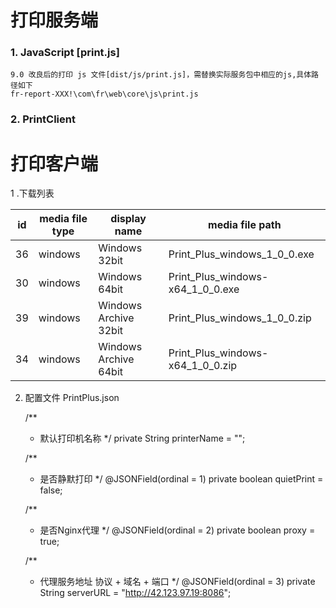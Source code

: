 打印服务端
=========

### 1. JavaScript [print.js]

    9.0 改良后的打印 js 文件[dist/js/print.js]，需替换实际服务包中相应的js,具体路径如下
    fr-report-XXX!\com\fr\web\core\js\print.js
    
### 2. PrintClient

打印客户端
=========
1 .下载列表

| id | media file type | display name | media file path |
|---|---|---|---|
|36	|windows	|Windows 32bit	|Print_Plus_windows_1_0_0.exe|
|30	|windows	|Windows 64bit	|Print_Plus_windows-x64_1_0_0.exe|
|39	|windows	|Windows Archive 32bit	|Print_Plus_windows_1_0_0.zip|
|34	|windows	|Windows Archive 64bit	|Print_Plus_windows-x64_1_0_0.zip|

2. 配置文件 PrintPlus.json

    
    /**
     * 默认打印机名称
     */
    private String printerName = "";
    
    /**
     * 是否静默打印
     */
    @JSONField(ordinal = 1)
    private boolean quietPrint = false;
    
    /**
     * 是否Nginx代理
     */
    @JSONField(ordinal = 2)
    private boolean proxy = true;
    
    /**
     * 代理服务地址 协议 + 域名 + 端口
     */
    @JSONField(ordinal = 3)
    private String serverURL = "http://42.123.97.19:8086";